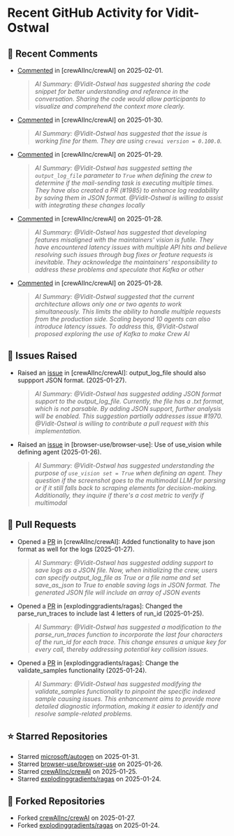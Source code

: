 # Recent GitHub Activity for Vidit-Ostwal

## 💬 Recent Comments
- [Commented](https://github.com/crewAIInc/crewAI/issues/2015#issuecomment-2628794304) in [crewAIInc/crewAI] on 2025-02-01.
  > *AI Summary: @Vidit-Ostwal has suggested sharing the code snippet for better understanding and reference in the conversation. Sharing the code would allow participants to visualize and comprehend the context more clearly.*
- [Commented](https://github.com/crewAIInc/crewAI/issues/2005#issuecomment-2624920068) in [crewAIInc/crewAI] on 2025-01-30.
  > *AI Summary: @Vidit-Ostwal has suggested that the issue is working fine for them. They are using `crewai version = 0.100.0`.*
- [Commented](https://github.com/crewAIInc/crewAI/issues/1978#issuecomment-2621726512) in [crewAIInc/crewAI] on 2025-01-29.
  > *AI Summary: @Vidit-Ostwal has suggested setting the `output_log_file` parameter to `True` when defining the crew to determine if the mail-sending task is executing multiple times. They have also created a PR (#1985) to enhance log readability by saving them in JSON format. @Vidit-Ostwal is willing to assist with integrating these changes locally*
- [Commented](https://github.com/crewAIInc/crewAI/issues/1989#issuecomment-2619935488) in [crewAIInc/crewAI] on 2025-01-28.
  > *AI Summary: @Vidit-Ostwal has suggested that developing features misaligned with the maintainers' vision is futile. They have encountered latency issues with multiple API hits and believe resolving such issues through bug fixes or feature requests is inevitable. They acknowledge the maintainers' responsibility to address these problems and speculate that Kafka or other*
- [Commented](https://github.com/crewAIInc/crewAI/issues/1989#issuecomment-2619584422) in [crewAIInc/crewAI] on 2025-01-28.
  > *AI Summary: @Vidit-Ostwal suggested that the current architecture allows only one or two agents to work simultaneously. This limits the ability to handle multiple requests from the production side. Scaling beyond 10 agents can also introduce latency issues. To address this, @Vidit-Ostwal proposed exploring the use of Kafka to make Crew AI*

## 🐛 Issues Raised
- Raised an [issue](https://github.com/crewAIInc/crewAI/issues/1984) in [crewAIInc/crewAI]: output_log_file should also suppport JSON format. (2025-01-27).
  > *AI Summary: @Vidit-Ostwal has suggested adding JSON format support to the output_log_file. Currently, the file has a .txt format, which is not parsable. By adding JSON support, further analysis will be enabled. This suggestion partially addresses issue #1970. @Vidit-Ostwal is willing to contribute a pull request with this implementation.*
- Raised an [issue](https://github.com/browser-use/browser-use/issues/407) in [browser-use/browser-use]: Use of use_vision while defining agent (2025-01-26).
  > *AI Summary: @Vidit-Ostwal has suggested understanding the purpose of `use_vision set = True` when defining an agent. They question if the screenshot goes to the multimodal LLM for parsing or if it still falls back to scraping elements for decision-making. Additionally, they inquire if there's a cost metric to verify if multimodal*

## 🚀 Pull Requests
- Opened a [PR](https://github.com/crewAIInc/crewAI/pull/1985) in [crewAIInc/crewAI]: Added functionality to have json format as well for the logs (2025-01-27).
  > *AI Summary: @Vidit-Ostwal has suggested adding support to save logs as a JSON file. Now, when initializing the crew, users can specify output_log_file as True or a file name and set save_as_json to True to enable saving logs in JSON format. The generated JSON file will include an array of JSON events*
- Opened a [PR](https://github.com/explodinggradients/ragas/pull/1880) in [explodinggradients/ragas]: Changed the parse_run_traces to include last 4 letters of run_id (2025-01-25).
  > *AI Summary: @Vidit-Ostwal has suggested a modification to the parse_run_traces function to incorporate the last four characters of the run_id for each trace. This change ensures a unique key for every call, thereby addressing potential key collision issues.*
- Opened a [PR](https://github.com/explodinggradients/ragas/pull/1879) in [explodinggradients/ragas]: Change the validate_samples functionality (2025-01-24).
  > *AI Summary: @Vidit-Ostwal has suggested modifying the validate_samples functionality to pinpoint the specific indexed sample causing issues. This enhancement aims to provide more detailed diagnostic information, making it easier to identify and resolve sample-related problems.*

## ⭐ Starred Repositories
- Starred [microsoft/autogen](https://github.com/microsoft/autogen) on 2025-01-31.
- Starred [browser-use/browser-use](https://github.com/browser-use/browser-use) on 2025-01-26.
- Starred [crewAIInc/crewAI](https://github.com/crewAIInc/crewAI) on 2025-01-25.
- Starred [explodinggradients/ragas](https://github.com/explodinggradients/ragas) on 2025-01-24.

## 🍴 Forked Repositories
- Forked [crewAIInc/crewAI](https://github.com/Vidit-Ostwal/crewAI) on 2025-01-27.
- Forked [explodinggradients/ragas](https://github.com/Vidit-Ostwal/ragas) on 2025-01-24.
